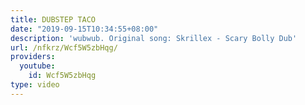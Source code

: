```yaml
---
title: DUBSTEP TACO
date: "2019-09-15T10:34:55+08:00"
description: 'wubwub. Original song: Skrillex - Scary Bolly Dub'
url: /nfkrz/Wcf5W5zbHqg/
providers:
  youtube:
    id: Wcf5W5zbHqg
type: video
---
```

